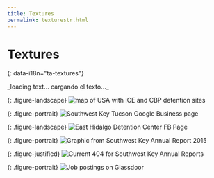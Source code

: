 ```yaml
---
title: Textures
permalink: texturestr.html
---
```



# Textures 
{: data-i18n="ta-textures"}

<!-- To change body text, edit booth:
	assets/markdown/textures_en.md and
	assets/markdown/textures_es.md
-->

<div id="textures-full-text-1" class="markdownify" data-i18n="ta-textures-full-text-1">
_loading text… cargando el texto…_
</div>

{: .figure-landscape}
![map of USA with ICE and CBP detention sites]({{site.baseurl}}/assets/figures/textures-fig1a.png)

<div id="textures-full-text-2" class="markdownify" data-i18n="ta-textures-full-text-2"></div>

{: .figure-portrait}
![Southwest Key Tucson Google Business page]({{site.baseurl}}/assets/figures/textures-fig2.png)

<div id="textures-full-text-3" class="markdownify" data-i18n="ta-textures-full-text-3"></div>

{: .figure-landscape}
![East Hidalgo Detention Center FB Page]({{site.baseurl}}/assets/figures/textures-fig3.jpg)

<div id="textures-full-text-4" class="markdownify" data-i18n="ta-textures-full-text-4"></div>

{: .figure-portrait}
![Graphic from Southwest Key Annual Report 2015]({{site.baseurl}}/assets/figures/textures-fig4.png)

<div id="textures-full-text-5" class="markdownify" data-i18n="ta-textures-full-text-5"></div>

{: .figure-justified}
![Current 404 for Southwest Key Annual Reports]({{site.baseurl}}/assets/figures/textures-fig5.png)

<div id="textures-full-text-6" class="markdownify" data-i18n="ta-textures-full-text-6"></div>

{: .figure-portrait}
![Job postings on Glassdoor]({{site.baseurl}}/assets/figures/textures-fig6.png)

<div id="textures-full-text-7" class="markdownify" data-i18n="ta-textures-full-text-7"></div>
